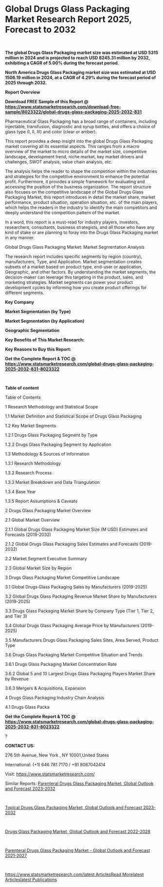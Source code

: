 <h1>Global Drugs Glass Packaging Market Research Report 2025, Forecast to 2032</h1><br/><p><strong>The global Drugs Glass Packaging market size was estimated at USD 5315 million in 2024 and is projected to reach USD 8245.31 million by 2032, exhibiting a <strong>CAGR</strong> of 5.00% during the forecast period.</strong></p>
 
 
 
 <p><strong>North America Drugs Glass Packaging market size was estimated at USD 1506.19 million in 2024, at a <strong>CAGR</strong> of 4.29% during the forecast period of 2025 through 2032.</strong></p>
 
 
 
 <p><strong>Report Overview</strong></p>
 
 
 
 <p><strong>Download FREE Sample of this Report @ <a href="https://www.statsmarketresearch.com/download-free-sample/8023322/global-drugs-glass-packaging-2025-2032-831">https://www.statsmarketresearch.com/download-free-sample/8023322/global-drugs-glass-packaging-2025-2032-831</a></strong></p>
 
 
 
 <p>Pharmaceutical Glass Packaging has a broad range of containers, including injectable, transfusion, diagnostic and syrup bottles, and offers a choice of glass type (I, II, III) and color (clear or amber).</p>
 
 
 
 <p>This report provides a deep insight into the global Drugs Glass Packaging market covering all its essential aspects. This ranges from a macro overview of the market to micro details of the market size, competitive landscape, development trend, niche market, key market drivers and challenges, SWOT analysis, value chain analysis, etc.</p>
 
 
 
 <p>The analysis helps the reader to shape the competition within the industries and strategies for the competitive environment to enhance the potential profit. Furthermore, it provides a simple framework for evaluating and accessing the position of the business organization. The report structure also focuses on the competitive landscape of the Global Drugs Glass Packaging Market, this report introduces in detail the market share, market performance, product situation, operation situation, etc. of the main players, which helps the readers in the industry to identify the main competitors and deeply understand the competition pattern of the market.</p>
 
 
 
 <p>In a word, this report is a must-read for industry players, investors, researchers, consultants, business strategists, and all those who have any kind of stake or are planning to foray into the Drugs Glass Packaging market in any manner.</p>
 
 
 
 <p>Global Drugs Glass Packaging Market: Market Segmentation Analysis</p>
 
 
 
 <p>The research report includes specific segments by region (country), manufacturers, Type, and Application. Market segmentation creates subsets of a market based on product type, end-user or application, Geographic, and other factors. By understanding the market segments, the decision-maker can leverage this targeting in the product, sales, and marketing strategies. Market segments can power your product development cycles by informing how you create product offerings for different segments.</p>
 
 
 
 <p><strong>Key Company</strong></p>
 
 
 
 <p><strong>Market Segmentation (by Type)</strong></p>
 
 
 
 <p><strong>Market Segmentation (<strong>by Application</strong>)</strong></p>
 
 
 
 <p><strong>Geographic Segmentation</strong></p>
 
 
 
 <p><strong>Key Benefits of This Market Research:</strong></p>
 
 
 
 <p><strong>Key <strong>Reasons to Buy</strong> this Report:</strong></p>
 
 
 
 <div><b>Get the Complete Report & TOC @ <a href="https://www.statsmarketresearch.com/global-drugs-glass-packaging-2025-2032-831-8023322">https://www.statsmarketresearch.com/global-drugs-glass-packaging-2025-2032-831-8023322</a></b></div>
 
 
 
 <p><br />
 
 <b>Table of content</b></p>
 
 
 
 <p>Table of Contents<br />
 
 1 Research Methodology and Statistical Scope<br />
 
 1.1 Market Definition and Statistical Scope of Drugs Glass Packaging<br />
 
 1.2 Key Market Segments<br />
 
 1.2.1 Drugs Glass Packaging Segment by Type<br />
 
 1.2.2 Drugs Glass Packaging Segment by Application<br />
 
 1.3 Methodology & Sources of Information<br />
 
 1.3.1 Research Methodology<br />
 
 1.3.2 Research Process<br />
 
 1.3.3 Market Breakdown and Data Triangulation<br />
 
 1.3.4 Base Year<br />
 
 1.3.5 Report Assumptions & Caveats<br />
 
 2 Drugs Glass Packaging Market Overview<br />
 
 2.1 Global Market Overview<br />
 
 2.1.1 Global Drugs Glass Packaging Market Size (M USD) Estimates and Forecasts (2019-2032)<br />
 
 2.1.2 Global Drugs Glass Packaging Sales Estimates and Forecasts (2019-2032)<br />
 
 2.2 Market Segment Executive Summary<br />
 
 2.3 Global Market Size by Region<br />
 
 3 Drugs Glass Packaging Market Competitive Landscape<br />
 
 3.1 Global Drugs Glass Packaging Sales by Manufacturers (2019-2025)<br />
 
 3.2 Global Drugs Glass Packaging Revenue Market Share by Manufacturers (2019-2025)<br />
 
 3.3 Drugs Glass Packaging Market Share by Company Type (Tier 1, Tier 2, and Tier 3)<br />
 
 3.4 Global Drugs Glass Packaging Average Price by Manufacturers (2019-2025)<br />
 
 3.5 Manufacturers Drugs Glass Packaging Sales Sites, Area Served, Product Type<br />
 
 3.6 Drugs Glass Packaging Market Competitive Situation and Trends<br />
 
 3.6.1 Drugs Glass Packaging Market Concentration Rate<br />
 
 3.6.2 Global 5 and 10 Largest Drugs Glass Packaging Players Market Share by Revenue<br />
 
 3.6.3 Mergers & Acquisitions, Expansion<br />
 
 4 Drugs Glass Packaging Industry Chain Analysis<br />
 
 4.1 Drugs Glass Packa</p>
 
 
 
 <div><b>Get the Complete Report & TOC @ <a href="https://www.statsmarketresearch.com/global-drugs-glass-packaging-2025-2032-831-8023322">https://www.statsmarketresearch.com/global-drugs-glass-packaging-2025-2032-831-8023322</a></b></div>
 
 
 
 <p>? </p>
 
 
 
 <p><b>CONTACT US:</b><br />
 
 276 5th Avenue, New York , NY 10001,United States<br />
 
 International: (+1) 646 781 7170 / +91 8087042414<br />
 
 Visit: <a href="https://www.statsmarketresearch.com/">https://www.statsmarketresearch.com/</a><br />
 
 Similar Reports: <a href="https://www.statsmarketresearch.com/global-drugs-glass-packaging-2025-2032-831-8023322">Parenteral Drugs Glass Packaging Market, Global Outlook and Forecast 2023-2032</a><br />
 
 <br />
 
 <a href="https://www.statsmarketresearch.com/global-drugs-glass-packaging-2025-2032-831-8023322">Topical Drugs Glass Packaging Market, Global Outlook and Forecast 2023-2032</a><br />
 
 <br />
 
 <a href="https://www.statsmarketresearch.com/global-drugs-glass-packaging-2025-2032-831-8023322">Drugs Glass Packaging Market, Global Outlook and Forecast 2022-2028</a><br />
 
 <br />
 
 <a href="https://www.statsmarketresearch.com/global-drugs-glass-packaging-2025-2032-831-8023322">Parenteral Drugs Glass Packaging Market - Global Outlook and Forecast 2021-2027</a><br />
 
 <br />
 
 <a href="https://gyeongbokgung.com">https://www.statsmarketresearch.com/</a><a href="https://hallyeomaritime.com">latest Articles</a><a href="https://jingwansa.com">Read More</a><a href="https://nguoiviet.jp/">latest Articles</a><a href="https://www.intelmarketresearch.com/">latest Publications</a></p>